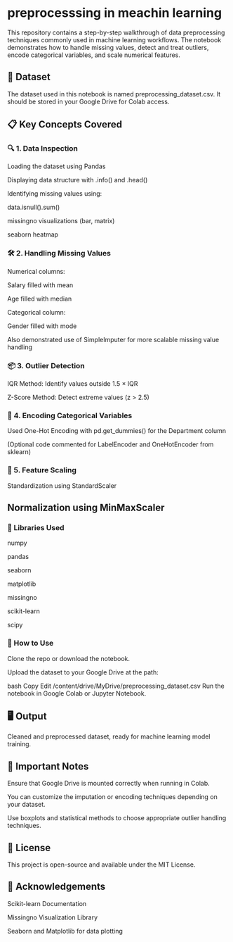 # preprocesssing in meachin learning


This repository contains a step-by-step walkthrough of data preprocessing techniques commonly used in machine learning workflows. The notebook demonstrates how to handle missing values, detect and treat outliers, encode categorical variables, and scale numerical features.

## 📁 Dataset
The dataset used in this notebook is named preprocessing_dataset.csv. It should be stored in your Google Drive for Colab access.

## 📋 Key Concepts Covered

### 🔍 1. Data Inspection
Loading the dataset using Pandas

Displaying data structure with .info() and .head()

Identifying missing values using:

data.isnull().sum()

missingno visualizations (bar, matrix)

seaborn heatmap

### 🛠️ 2. Handling Missing Values
Numerical columns:

Salary filled with mean

Age filled with median

Categorical column:

Gender filled with mode

Also demonstrated use of SimpleImputer for more scalable missing value handling

### 📦 3. Outlier Detection
IQR Method: Identify values outside 1.5 × IQR

Z-Score Method: Detect extreme values (z > 2.5)

### 🔄 4. Encoding Categorical Variables
Used One-Hot Encoding with pd.get_dummies() for the Department column

(Optional code commented for LabelEncoder and OneHotEncoder from sklearn)

### 📏 5. Feature Scaling
Standardization using StandardScaler

## Normalization using MinMaxScaler

### 🧪 Libraries Used
numpy

pandas

seaborn

matplotlib

missingno

scikit-learn

scipy

### 🚀 How to Use
Clone the repo or download the notebook.

Upload the dataset to your Google Drive at the path:

bash
Copy
Edit
/content/drive/MyDrive/preprocessing_dataset.csv
Run the notebook in Google Colab or Jupyter Notebook.

## 🖥️ Output
Cleaned and preprocessed dataset, ready for machine learning model training.

## 📌 Important Notes
Ensure that Google Drive is mounted correctly when running in Colab.

You can customize the imputation or encoding techniques depending on your dataset.

Use boxplots and statistical methods to choose appropriate outlier handling techniques.

## 📄 License
This project is open-source and available under the MIT License.

## 🙌 Acknowledgements
Scikit-learn Documentation

Missingno Visualization Library

Seaborn and Matplotlib for data plotting
